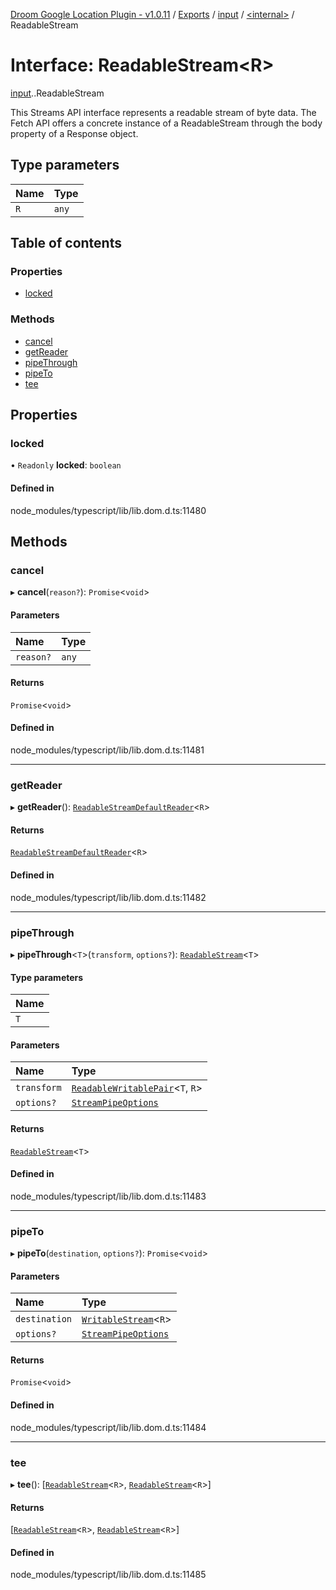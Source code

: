 [Droom Google Location Plugin - v1.0.11](../README.md) / [Exports](../modules.md) / [input](../modules/input.md) / [<internal\>](../modules/input._internal_.md) / ReadableStream

# Interface: ReadableStream<R\>

[input](../modules/input.md).[<internal>](../modules/input._internal_.md).ReadableStream

This Streams API interface represents a readable stream of byte data. The Fetch API offers a concrete instance of a ReadableStream through the body property of a Response object.

## Type parameters

| Name | Type |
| :------ | :------ |
| `R` | `any` |

## Table of contents

### Properties

- [locked](input._internal_.ReadableStream.md#locked)

### Methods

- [cancel](input._internal_.ReadableStream.md#cancel)
- [getReader](input._internal_.ReadableStream.md#getreader)
- [pipeThrough](input._internal_.ReadableStream.md#pipethrough)
- [pipeTo](input._internal_.ReadableStream.md#pipeto)
- [tee](input._internal_.ReadableStream.md#tee)

## Properties

### locked

• `Readonly` **locked**: `boolean`

#### Defined in

node_modules/typescript/lib/lib.dom.d.ts:11480

## Methods

### cancel

▸ **cancel**(`reason?`): `Promise`<`void`\>

#### Parameters

| Name | Type |
| :------ | :------ |
| `reason?` | `any` |

#### Returns

`Promise`<`void`\>

#### Defined in

node_modules/typescript/lib/lib.dom.d.ts:11481

___

### getReader

▸ **getReader**(): [`ReadableStreamDefaultReader`](../modules/input._internal_.md#readablestreamdefaultreader)<`R`\>

#### Returns

[`ReadableStreamDefaultReader`](../modules/input._internal_.md#readablestreamdefaultreader)<`R`\>

#### Defined in

node_modules/typescript/lib/lib.dom.d.ts:11482

___

### pipeThrough

▸ **pipeThrough**<`T`\>(`transform`, `options?`): [`ReadableStream`](../modules/input._internal_.md#readablestream)<`T`\>

#### Type parameters

| Name |
| :------ |
| `T` |

#### Parameters

| Name | Type |
| :------ | :------ |
| `transform` | [`ReadableWritablePair`](input._internal_.ReadableWritablePair.md)<`T`, `R`\> |
| `options?` | [`StreamPipeOptions`](input._internal_.StreamPipeOptions.md) |

#### Returns

[`ReadableStream`](../modules/input._internal_.md#readablestream)<`T`\>

#### Defined in

node_modules/typescript/lib/lib.dom.d.ts:11483

___

### pipeTo

▸ **pipeTo**(`destination`, `options?`): `Promise`<`void`\>

#### Parameters

| Name | Type |
| :------ | :------ |
| `destination` | [`WritableStream`](../modules/input._internal_.md#writablestream)<`R`\> |
| `options?` | [`StreamPipeOptions`](input._internal_.StreamPipeOptions.md) |

#### Returns

`Promise`<`void`\>

#### Defined in

node_modules/typescript/lib/lib.dom.d.ts:11484

___

### tee

▸ **tee**(): [[`ReadableStream`](../modules/input._internal_.md#readablestream)<`R`\>, [`ReadableStream`](../modules/input._internal_.md#readablestream)<`R`\>]

#### Returns

[[`ReadableStream`](../modules/input._internal_.md#readablestream)<`R`\>, [`ReadableStream`](../modules/input._internal_.md#readablestream)<`R`\>]

#### Defined in

node_modules/typescript/lib/lib.dom.d.ts:11485
